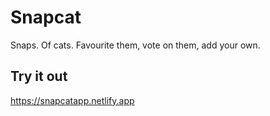 # Snapcat

Snaps. Of cats. Favourite them, vote on them, add your own.

## Try it out

https://snapcatapp.netlify.app
